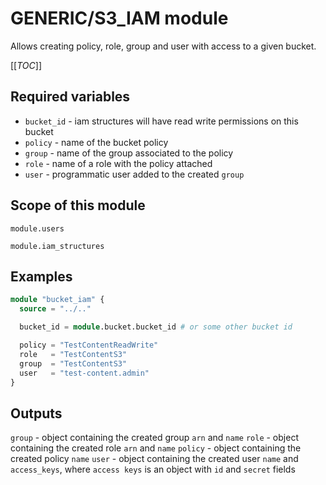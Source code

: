 # GENERIC/S3_IAM module

Allows creating policy, role, group and user with access to a given bucket.

[[_TOC_]]

## Required variables

- `bucket_id` - iam structures will have read write permissions on this bucket
- `policy` - name of the bucket policy
- `group` - name of the group associated to the policy
- `role` - name of a role with the policy attached
- `user` - programmatic user added to the created `group`

## Scope of this module

`module.users`

`module.iam_structures`

## Examples

```terraform
module "bucket_iam" {
  source = "../.."

  bucket_id = module.bucket.bucket_id # or some other bucket id

  policy = "TestContentReadWrite"
  role   = "TestContentS3"
  group  = "TestContentS3"
  user   = "test-content.admin"
}
```

## Outputs

`group` - object containing the created group `arn` and `name`
`role` - object containing the created role `arn` and `name`
`policy` - object containing the created policy `name`
`user` - object containing the created user `name` and `access_keys`, where `access keys` is an object with `id` and `secret` fields
